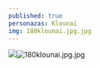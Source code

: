 ```yaml
---
published: true
personazas: Klounai
img: 180klounai.jpg.jpg
---
```

![]({{site.baseurl}}/img/personazai/180klounai.jpg.jpg)![180klounai.jpg.jpg]({{site.baseurl}}/img/personazai/180klounai.jpg.jpg)
